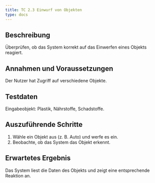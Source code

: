 ```yaml
---
title: TC 2.3 Einwurf von Objekten
type: docs
---
```

## Beschreibung
Überprüfen, ob das System korrekt auf das Einwerfen eines Objekts reagiert.

## Annahmen und Voraussetzungen
Der Nutzer hat Zugriff auf verschiedene Objekte.

## Testdaten
Eingabeobjekt: Plastik, Nährstoffe, Schadstoffe.

## Auszuführende Schritte
1. Wähle ein Objekt aus (z. B. Auto) und werfe es ein.
2. Beobachte, ob das System das Objekt erkennt.

## Erwartetes Ergebnis
Das System liest die Daten des Objekts und zeigt eine entsprechende Reaktion an.